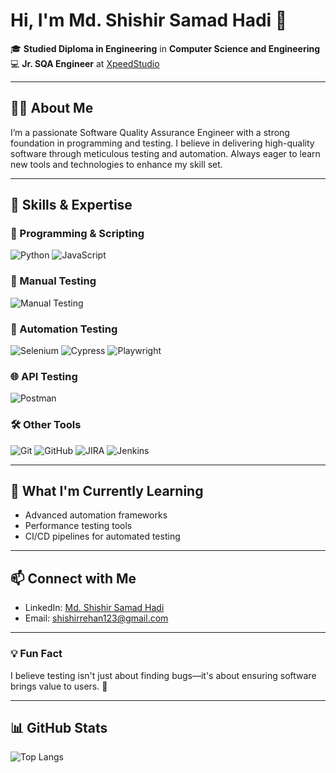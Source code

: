 # Hi, I'm Md. Shishir Samad Hadi 👋

🎓 **Studied Diploma in Engineering** in **Computer Science and Engineering**  
💻 **Jr. SQA Engineer** at [XpeedStudio](https://xpeedstudio.com)  

---

## 👨‍💻 About Me

I’m a passionate Software Quality Assurance Engineer with a strong foundation in programming and testing. I believe in delivering high-quality software through meticulous testing and automation. Always eager to learn new tools and technologies to enhance my skill set.

---

## 🚀 Skills & Expertise

### 🔧 Programming & Scripting
![Python](https://img.shields.io/badge/Python-3776AB?style=for-the-badge&logo=python&logoColor=white)
![JavaScript](https://img.shields.io/badge/JavaScript-F7DF1E?style=for-the-badge&logo=javascript&logoColor=black)

### 🧪 Manual Testing
![Manual Testing](https://img.shields.io/badge/Manual%20Testing-FF9900?style=for-the-badge&logo=red-circle&logoColor=white)

### 🔧 Automation Testing
![Selenium](https://img.shields.io/badge/Selenium-43B02A?style=for-the-badge&logo=selenium&logoColor=white)
![Cypress](https://img.shields.io/badge/Cypress-17202C?style=for-the-badge&logo=cypress&logoColor=white)
![Playwright](https://img.shields.io/badge/Playwright-2EAD33?style=for-the-badge&logo=playwright&logoColor=white)


### 🌐 API Testing
![Postman](https://img.shields.io/badge/Postman-FF6C37?style=for-the-badge&logo=postman&logoColor=white)

### 🛠 Other Tools
![Git](https://img.shields.io/badge/Git-F05032?style=for-the-badge&logo=git&logoColor=white)
![GitHub](https://img.shields.io/badge/GitHub-181717?style=for-the-badge&logo=github&logoColor=white)
![JIRA](https://img.shields.io/badge/JIRA-0052CC?style=for-the-badge&logo=jira&logoColor=white)
![Jenkins](https://img.shields.io/badge/Jenkins-D24939?style=for-the-badge&logo=jenkins&logoColor=white)

---

## 🌱 What I'm Currently Learning
- Advanced automation frameworks  
- Performance testing tools  
- CI/CD pipelines for automated testing  

---

## 📫 Connect with Me
- LinkedIn: [Md. Shishir Samad Hadi](https://www.linkedin.com/in/md-shishir-samad-hadi-92589a1a3/)  
- Email: shishirrehan123@gmail.com

---

### 💡 Fun Fact
I believe testing isn't just about finding bugs—it's about ensuring software brings value to users. 🚀

---

## 📊 GitHub Stats

![Top Langs](https://github-readme-stats.vercel.app/api/top-langs/?username=ShishirRehan&layout=compact&hide=ruby,shell&theme=radical)
